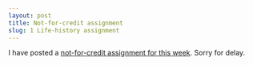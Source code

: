 ```yaml
---
layout: post
title: Not-for-credit assignment
slug: 1 Life-history assignment
---
```


I have posted a [not-for-credit assignment for this week](/materials/life_history.asn.pdf). Sorry for delay.
